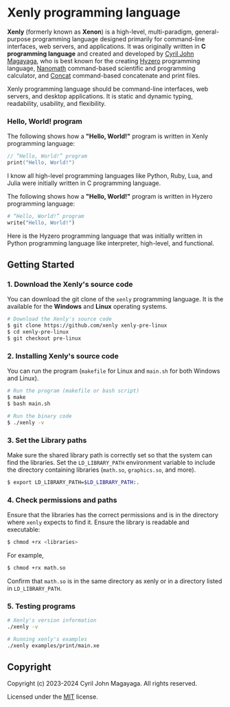 # Xenly programming language

**Xenly** (formerly known as **Xenon**) is a high-level, multi-paradigm, general-purpose programming language designed primarily for command-line interfaces, web servers, and applications. It was originally written in **C programming language** and created and developed by [Cyril John Magayaga](https://github.com/magayaga), who is best known for the creating [Hyzero](https://github.com/magayaga/hyzero) programming language, [Nanomath](https://github.com/magayaga/nanomath) command-based scientific and programming calculator, and [Concat](https://github.com/magayaga/concat) command-based concatenate and print files.

Xenly programming language should be command-line interfaces, web servers, and desktop applications. It is static and dynamic typing, readability, usability, and flexibility.

### Hello, World! program
The following shows how a **"Hello, World!"** program is written in Xenly programming language:

```c
// “Hello, World!” program
print("Hello, World!")
```

I know all high-level programming languages like Python, Ruby, Lua, and Julia were initially written in C programming language.

The following shows how a **"Hello, World!"** program is written in Hyzero programming language:

```python
# “Hello, World!” program
write("Hello, World!")
```

Here is the Hyzero programming language that was initially written in Python programming language like interpreter, high-level, and functional.

## Getting Started

### 1. Download the Xenly's source code

You can download the git clone of the `xenly` programming language. It is the available for the **Windows** and **Linux** operating systems.


```bash
# Download the Xenly's source code
$ git clone https://github.com/xenly xenly-pre-linux
$ cd xenly-pre-linux
$ git checkout pre-linux
```

### 2. Installing Xenly's source code

You can run the program (`makefile` for Linux and `main.sh` for both Windows and Linux).

```bash
# Run the program (makefile or bash script)
$ make
$ bash main.sh

# Run the binary code
$ ./xenly -v
```

### 3. Set the Library paths

Make sure the shared library path is correctly set so that the system can find the libraries. Set the `LD_LIBRARY_PATH` environment variable to include the directory containing libraries (`math.so`, `graphics.so`, and more).

```bash
$ export LD_LIBRARY_PATH=$LD_LIBRARY_PATH:.
```

### 4. Check permissions and paths

Ensure that the libraries has the correct permissions and is in the directory where `xenly` expects to find it. Ensure the library is readable and executable:

```bash
$ chmod +rx <libraries>
```

For example,

```bash
$ chmod +rx math.so
```

Confirm that `math.so` is in the same directory as xenly or in a directory listed in `LD_LIBRARY_PATH`.

### 5. Testing programs

```bash
# Xenly's version information
./xenly -v

# Running xenly's examples
./xenly examples/print/main.xe
```

## Copyright

Copyright (c) 2023-2024 Cyril John Magayaga. All rights reserved.

Licensed under the [MIT](LICENSE) license.
